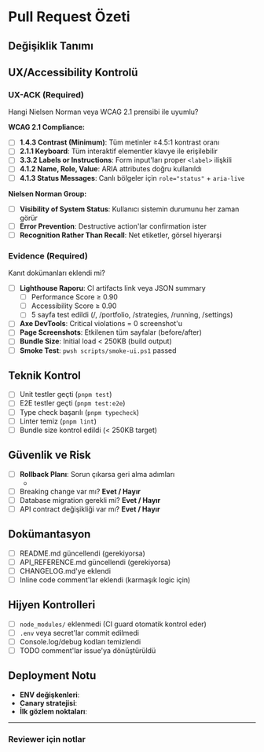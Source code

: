 # Pull Request Özeti

## Değişiklik Tanımı
<!-- PR'ın amacını kısa ve net bir şekilde açıklayın -->

## UX/Accessibility Kontrolü

### UX-ACK (Required)
Hangi Nielsen Norman veya WCAG 2.1 prensibi ile uyumlu?

**WCAG 2.1 Compliance:**
- [ ] **1.4.3 Contrast (Minimum)**: Tüm metinler ≥4.5:1 kontrast oranı
- [ ] **2.1.1 Keyboard**: Tüm interaktif elementler klavye ile erişilebilir
- [ ] **3.3.2 Labels or Instructions**: Form input'ları proper `<label>` ilişkili
- [ ] **4.1.2 Name, Role, Value**: ARIA attributes doğru kullanıldı
- [ ] **4.1.3 Status Messages**: Canlı bölgeler için `role="status"` + `aria-live`

**Nielsen Norman Group:**
- [ ] **Visibility of System Status**: Kullanıcı sistemin durumunu her zaman görür
- [ ] **Error Prevention**: Destructive action'lar confirmation ister
- [ ] **Recognition Rather Than Recall**: Net etiketler, görsel hiyerarşi

### Evidence (Required)
Kanıt dokümanları eklendi mi?

- [ ] **Lighthouse Raporu**: CI artifacts link veya JSON summary
  - [ ] Performance Score ≥ 0.90
  - [ ] Accessibility Score ≥ 0.90
  - [ ] 5 sayfa test edildi (/, /portfolio, /strategies, /running, /settings)
- [ ] **Axe DevTools**: Critical violations = 0 screenshot'u
- [ ] **Page Screenshots**: Etkilenen tüm sayfalar (before/after)
- [ ] **Bundle Size**: Initial load < 250KB (build output)
- [ ] **Smoke Test**: `pwsh scripts/smoke-ui.ps1` passed

## Teknik Kontrol
- [ ] Unit testler geçti (`pnpm test`)
- [ ] E2E testler geçti (`pnpm test:e2e`)
- [ ] Type check başarılı (`pnpm typecheck`)
- [ ] Linter temiz (`pnpm lint`)
- [ ] Bundle size kontrol edildi (< 250KB target)

## Güvenlik ve Risk
- [ ] **Rollback Planı**: Sorun çıkarsa geri alma adımları
  - <!-- örn: Feature flag kapanacak, ENV değişkeni eski değere dönecek -->
- [ ] Breaking change var mı? **Evet / Hayır**
- [ ] Database migration gerekli mi? **Evet / Hayır**
- [ ] API contract değişikliği var mı? **Evet / Hayır**

## Dokümantasyon
- [ ] README.md güncellendi (gerekiyorsa)
- [ ] API_REFERENCE.md güncellendi (gerekiyorsa)
- [ ] CHANGELOG.md'ye eklendi
- [ ] Inline code comment'lar eklendi (karmaşık logic için)

## Hijyen Kontrolleri
- [ ] `node_modules/` eklenmedi (CI guard otomatik kontrol eder)
- [ ] `.env` veya secret'lar commit edilmedi
- [ ] Console.log/debug kodları temizlendi
- [ ] TODO comment'lar issue'ya dönüştürüldü

## Deployment Notu
<!-- Production deployment öncesi dikkat edilmesi gerekenler -->
- **ENV değişkenleri**: <!-- örn: BINANCE_API_URL production'da set edilmeli -->
- **Canary stratejisi**: <!-- örn: %10 trafik → 24h bekle → %100 -->
- **İlk gözlem noktaları**: <!-- örn: /api/health, P95 latency, error rate -->

---

### Reviewer için notlar
<!-- Code review yapan kişiye özel bilgi, test senaryoları, manuel test adımları -->
